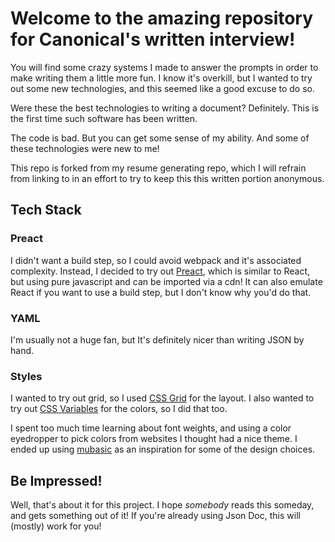 # Welcome to the amazing repository for Canonical's written interview!

You will find some crazy systems I made to answer the prompts in order to make writing them a little more fun. I know it's overkill, but I wanted to try out some new technologies, and this seemed like a good excuse to do so.

Were these the best technologies to writing a document? Definitely. This is the first time such software has been written.

The code is bad. But you can get some sense of my ability. And some of these technologies were new to me!

This repo is forked from my resume generating repo, which I will refrain from linking to in an effort to try to keep this this written portion anonymous.

## Tech Stack

### Preact
I didn't want a build step, so I could avoid webpack and it's associated complexity. Instead, I decided to try out [Preact](https://preactjs.com/), which is similar to React, but using pure javascript and can be imported via a cdn! It can also emulate React if you want to use a build step, but I don't know why you'd do that.

### YAML
I'm usually not a huge fan, but It's definitely nicer than writing JSON by hand.

### Styles
I wanted to try out grid, so I used [CSS Grid](https://developer.mozilla.org/en-US/docs/Web/CSS/CSS_Grid_Layout) for the layout. I also wanted to try out [CSS Variables](https://developer.mozilla.org/en-US/docs/Web/CSS/Using_CSS_variables) for the colors, so I did that too.

I spent too much time learning about font weights, and using a color eyedropper to pick colors from websites I thought had a nice theme. I ended up using [mubasic](https://www.mubasic.com/) as an inspiration for some of the design choices.


## Be Impressed!

Well, that's about it for this project. I hope _somebody_ reads this someday, and gets something out of it! If you're already using Json Doc, this will (mostly) work for you!
